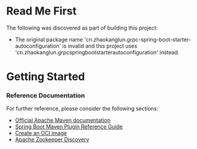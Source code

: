 # Read Me First
The following was discovered as part of building this project:

* The original package name 'cn.zhaokanglun.grpc-spring-boot-starter-autoconfiguration' is invalid and this project uses 'cn.zhaokanglun.grpcspringbootstarterautoconfiguration' instead.

# Getting Started

### Reference Documentation
For further reference, please consider the following sections:

* [Official Apache Maven documentation](https://maven.apache.org/guides/index.html)
* [Spring Boot Maven Plugin Reference Guide](https://docs.spring.io/spring-boot/docs/2.7.1/maven-plugin/reference/html/)
* [Create an OCI image](https://docs.spring.io/spring-boot/docs/2.7.1/maven-plugin/reference/html/#build-image)
* [Apache Zookeeper Discovery](https://docs.spring.io/spring-cloud-zookeeper/docs/current/reference/html/#spring-cloud-zookeeper-discovery)

